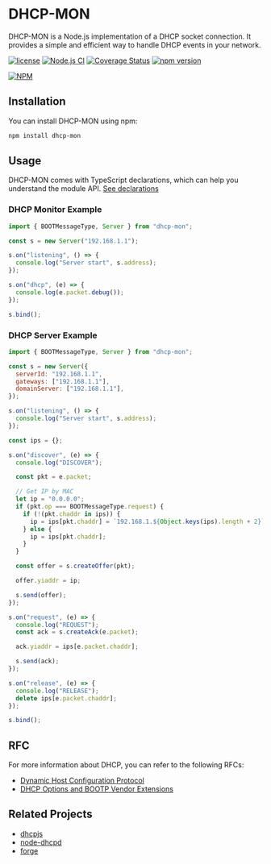 # DHCP-MON

DHCP-MON is a Node.js implementation of a DHCP socket connection. It provides a
simple and efficient way to handle DHCP events in your network.

[![license](https://img.shields.io/badge/license-MIT-green.svg?style=flat)](https://raw.githubusercontent.com/microshine/dhcp-mon/master/LICENSE)
[![Node.js CI](https://github.com/microshine/dhcp/actions/workflows/test.yml/badge.svg)](https://github.com/microshine/dhcp/actions/workflows/test.yml)
[![Coverage Status](https://coveralls.io/repos/github/microshine/dhcp/badge.svg?branch=master)](https://coveralls.io/github/microshine/dhcp?branch=master)
[![npm version](https://badge.fury.io/js/dhcp-mon.svg)](https://badge.fury.io/js/dhcp-mon)

[![NPM](https://nodei.co/npm/dhcp-mon.png)](https://nodei.co/npm/dhcp-mon/)

## Installation

You can install DHCP-MON using npm:

```bash
npm install dhcp-mon
```

## Usage

DHCP-MON comes with TypeScript declarations, which can help you understand the
module API. [See declarations](index.d.ts)

### DHCP Monitor Example

```javascript
import { BOOTMessageType, Server } from "dhcp-mon";

const s = new Server("192.168.1.1");

s.on("listening", () => {
  console.log("Server start", s.address);
});

s.on("dhcp", (e) => {
  console.log(e.packet.debug());
});

s.bind();
```

### DHCP Server Example

```javascript
import { BOOTMessageType, Server } from "dhcp-mon";

const s = new Server({
  serverId: "192.168.1.1",
  gateways: ["192.168.1.1"],
  domainServer: ["192.168.1.1"],
});

s.on("listening", () => {
  console.log("Server start", s.address);
});

const ips = {};

s.on("discover", (e) => {
  console.log("DISCOVER");

  const pkt = e.packet;

  // Get IP by MAC
  let ip = "0.0.0.0";
  if (pkt.op === BOOTMessageType.request) {
    if (!(pkt.chaddr in ips)) {
      ip = ips[pkt.chaddr] = `192.168.1.${Object.keys(ips).length + 2}`;
    } else {
      ip = ips[pkt.chaddr];
    }
  }

  const offer = s.createOffer(pkt);

  offer.yiaddr = ip;

  s.send(offer);
});

s.on("request", (e) => {
  console.log("REQUEST");
  const ack = s.createAck(e.packet);

  ack.yiaddr = ips[e.packet.chaddr];

  s.send(ack);
});

s.on("release", (e) => {
  console.log("RELEASE");
  delete ips[e.packet.chaddr];
});

s.bind();
```

## RFC

For more information about DHCP, you can refer to the following RFCs:

- [Dynamic Host Configuration Protocol](https://tools.ietf.org/html/rfc2131)
- [DHCP Options and BOOTP Vendor Extensions](https://tools.ietf.org/html/rfc2132)

## Related Projects

- [dhcpjs](https://github.com/apaprocki/node-dhcpjs)
- [node-dhcpd](https://github.com/glaszig/node-dhcpd)
- [forge](https://github.com/konobi/forge/blob/master/lib/dhcpd.js)
